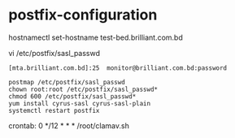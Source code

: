 # postfix-configuration

hostnamectl set-hostname test-bed.brilliant.com.bd

vi /etc/postfix/sasl_passwd
~~~
[mta.brilliant.com.bd]:25  monitor@brilliant.com.bd:password
~~~

~~~
postmap /etc/postfix/sasl_passwd
chown root:root /etc/postfix/sasl_passwd*
chmod 600 /etc/postfix/sasl_passwd*
yum install cyrus-sasl cyrus-sasl-plain
systemctl restart postfix
~~~


crontab: 
0 */12 * * * /root/clamav.sh
